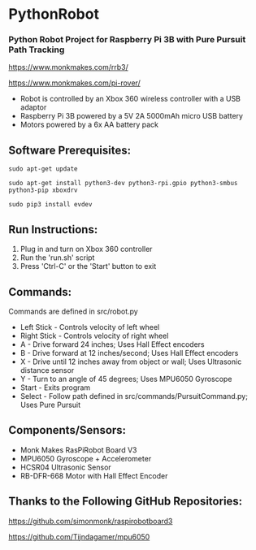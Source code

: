 # PythonRobot

### Python Robot Project for Raspberry Pi 3B with Pure Pursuit Path Tracking

https://www.monkmakes.com/rrb3/

https://www.monkmakes.com/pi-rover/

- Robot is controlled by an Xbox 360 wireless controller with a USB adaptor
- Raspberry Pi 3B powered by a 5V 2A 5000mAh micro USB battery
- Motors powered by a 6x AA battery pack 

## Software Prerequisites:

`sudo apt-get update`

`sudo apt-get install python3-dev python3-rpi.gpio python3-smbus python3-pip xboxdrv`

`sudo pip3 install evdev`


## Run Instructions:

1. Plug in and turn on Xbox 360 controller
2. Run the 'run.sh' script
3. Press 'Ctrl-C' or the 'Start' button to exit 

## Commands:

Commands are defined in src/robot.py

- Left Stick - Controls velocity of left wheel
- Right Stick - Controls velocity of right wheel
- A - Drive forward 24 inches; Uses Hall Effect encoders
- B - Drive forward at 12 inches/second; Uses Hall Effect encoders
- X - Drive until 12 inches away from object or wall; Uses Ultrasonic distance sensor
- Y - Turn to an angle of 45 degrees; Uses MPU6050 Gyroscope
- Start - Exits program
- Select - Follow path defined in src/commands/PursuitCommand.py; Uses Pure Pursuit

## Components/Sensors:

- Monk Makes RasPiRobot Board V3
- MPU6050 Gyroscope + Accelerometer
- HCSR04 Ultrasonic Sensor
- RB-DFR-668 Motor with Hall Effect Encoder

## Thanks to the Following GitHub Repositories:

https://github.com/simonmonk/raspirobotboard3

https://github.com/Tijndagamer/mpu6050
